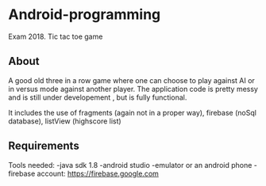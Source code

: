 # Android-programming
Exam 2018. Tic tac toe game 

## About
A good old three in a row game where one can choose to play against AI or in versus mode against another player.
The application code is pretty  messy and is still under developement , but is fully functional.

It includes the use of fragments (again not in a proper way),  firebase (noSql database), listView (highscore list)  

## Requirements
Tools needed: 
-java sdk 1.8
-android studio
-emulator or an android phone
-firebase account: https://firebase.google.com
